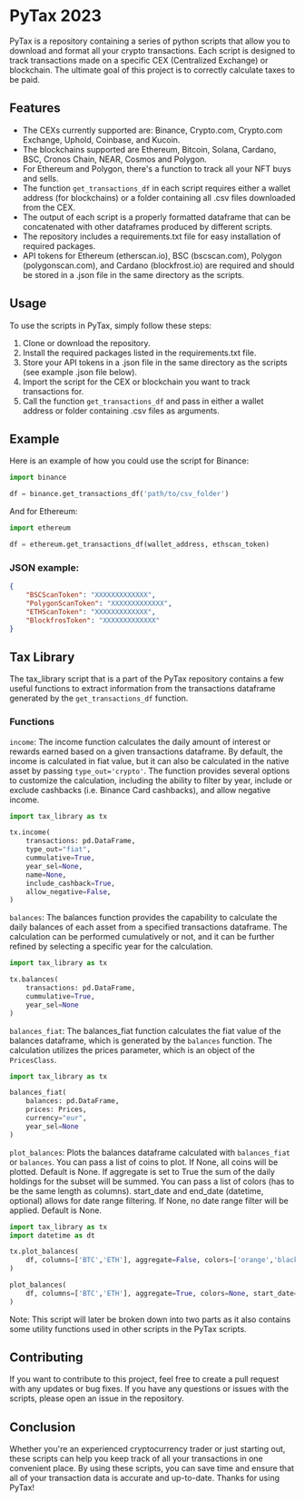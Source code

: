 # PyTax 2023
PyTax is a repository containing a series of python scripts that allow you to download and format all your crypto transactions. Each script is designed to track transactions made on a specific CEX (Centralized Exchange) or blockchain. The ultimate goal of this project is to correctly calculate taxes to be paid.

## Features
- The CEXs currently supported are: Binance, Crypto.com, Crypto.com Exchange, Uphold, Coinbase, and Kucoin.
- The blockchains supported are Ethereum, Bitcoin, Solana, Cardano, BSC, Cronos Chain, NEAR, Cosmos and Polygon.
- For Ethereum and Polygon, there's a function to track all your NFT buys and sells.
- The function ```get_transactions_df``` in each script requires either a wallet address (for blockchains) or a folder containing all .csv files downloaded from the CEX.
- The output of each script is a properly formatted dataframe that can be concatenated with other dataframes produced by different scripts.
- The repository includes a requirements.txt file for easy installation of required packages.
- API tokens for Ethereum (etherscan.io), BSC (bscscan.com), Polygon (polygonscan.com), and Cardano (blockfrost.io) are required and should be stored in a .json file in the same directory as the scripts.


## Usage
To use the scripts in PyTax, simply follow these steps:

1. Clone or download the repository.
2. Install the required packages listed in the requirements.txt file.
3. Store your API tokens in a .json file in the same directory as the scripts (see example .json file below).
4. Import the script for the CEX or blockchain you want to track transactions for.
5. Call the function ```get_transactions_df``` and pass in either a wallet address or folder containing .csv files as arguments.

## Example
Here is an example of how you could use the script for Binance:

``` python
import binance

df = binance.get_transactions_df('path/to/csv_folder')
``` 

And for Ethereum:

``` python
import ethereum

df = ethereum.get_transactions_df(wallet_address, ethscan_token)
``` 

### JSON example:
``` json
{
    "BSCScanToken": "XXXXXXXXXXXXX",
    "PolygonScanToken": "XXXXXXXXXXXXX",
    "ETHScanToken": "XXXXXXXXXXXXX",
    "BlockfrosToken": "XXXXXXXXXXXXX"
}
``` 

## Tax Library
The tax_library script that is a part of the PyTax repository contains a few useful functions to extract information from the transactions dataframe generated by the ```get_transactions_df``` function.

### Functions
```income```: The income function calculates the daily amount of interest or rewards earned based on a given transactions dataframe. By default, the income is calculated in fiat value, but it can also be calculated in the native asset by passing ```type_out='crypto'```. The function provides several options to customize the calculation, including the ability to filter by year, include or exclude cashbacks (i.e. Binance Card cashbacks), and allow negative income.
```python
import tax_library as tx

tx.income(
    transactions: pd.DataFrame,
    type_out="fiat",
    cummulative=True,
    year_sel=None,
    name=None,
    include_cashback=True,
    allow_negative=False,
)

```

```balances```: The balances function provides the capability to calculate the daily balances of each asset from a specified transactions dataframe. The calculation can be performed cumulatively or not, and it can be further refined by selecting a specific year for the calculation.
``` python
import tax_library as tx

tx.balances(
    transactions: pd.DataFrame,
    cummulative=True,
    year_sel=None
)
```

```balances_fiat```: The balances_fiat function calculates the fiat value of the balances dataframe, which is generated by the ```balances``` function. The calculation utilizes the prices parameter, which is an object of the ```PricesClass```.

``` python
import tax_library as tx

balances_fiat(
    balances: pd.DataFrame,
    prices: Prices,
    currency="eur",
    year_sel=None
)
```
```plot_balances```: Plots the balances dataframe calculated with ```balances_fiat``` or ```balances```. You can pass a 
    list of coins to plot. If None, all coins will be plotted. Default is None. If aggregate is set to True the sum of the daily holdings for the subset will be summed. You can pass a list of colors (has to be the same length as columns). start_date and end_date (datetime, optional) allows for date range filtering. If None, no date range filter will be applied. Default is None.

```python
import tax_library as tx
import datetime as dt

tx.plot_balances(
    df, columns=['BTC','ETH'], aggregate=False, colors=['orange','black'], start_date=dt.date(2022,9,1), end_date=dt.date(2022,11,1)
)
```


```python
plot_balances(
    df, columns=['BTC','ETH'], aggregate=True, colors=None, start_date=dt.date(2022,9,1), end_date=dt.date(2022,11,1)
)
```


Note: This script will later be broken down into two parts as it also contains some utility functions used in other scripts in the PyTax scripts.

## Contributing
If you want to contribute to this project, feel free to create a pull request with any updates or bug fixes. If you have any questions or issues with the scripts, please open an issue in the repository.

## Conclusion
Whether you're an experienced cryptocurrency trader or just starting out, these scripts can help you keep track of all your transactions in one convenient place. By using these scripts, you can save time and ensure that all of your transaction data is accurate and up-to-date. Thanks for using PyTax!
